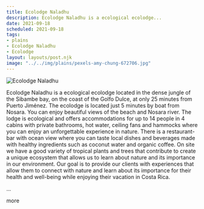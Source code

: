 ```yaml
---
title: Ecolodge Naladhu
description: Ecolodge Naladhu is a ecological ecolodge...
date: 2021-09-18
scheduled: 2021-09-18
tags:
- plains
- Ecolodge Naladhu
- Ecolodge
layout: layouts/post.njk
image: "../../img/plains/pexels-amy-chung-672706.jpg"
---
```


![Ecolodge Naladhu](../../img/plains/pexels-amy-chung-672706.jpg)

Ecolodge Naladhu is a ecological ecolodge located in the dense jungle of the Sibambe bay, on the coast of the Golfo Dulce, at only 25 minutes from Puerto Jiménez. The ecolodge is located just 5 minutes by boat from Nosara. You can enjoy beautiful views of the beach and Nosara river. The lodge is ecological and offers accommodations for up to 14 people in 4 cabins with private bathrooms, hot water, ceiling fans and hammocks where you can enjoy an unforgettable experience in nature. There is a restaurant-bar with ocean view where you can taste local dishes and beverages made with healthy ingredients such as coconut water and organic coffee. On site we have a good variety of tropical plants and trees that contribute to create a unique ecosystem that allows us to learn about nature and its importance in our environment. Our goal is to provide our clients with experiences that allow them to connect with nature and learn about its importance for their health and well-being while enjoying their vacation in Costa Rica.

...

more